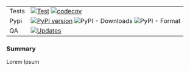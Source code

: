 | | |
|---|---|
| Tests | [![Test](https://github.com/fptiangco/stringtoolsfpat/actions/workflows/test_uploadpypi.yaml/badge.svg)](https://github.com/fptiangco/stringtoolsfpat/actions/workflows/test_uploadpypi.yaml) [![codecov](https://codecov.io/gh/fptiangco/stringtoolsfpat/branch/main/graph/badge.svg?token=EQSINEBTEU)](https://codecov.io/gh/fptiangco/stringtoolsfpat) |
| Pypi | [![PyPI version](https://badge.fury.io/py/stringtoolsfpat.svg)](https://badge.fury.io/py/stringtoolsfpat) ![PyPI - Downloads](https://img.shields.io/pypi/dm/stringtoolsfpat) ![PyPI - Format](https://img.shields.io/pypi/format/stringtoolsfpat) |
|QA | [![Updates](https://pyup.io/repos/github/fptiangco/stringtoolsfpat/shield.svg)](https://pyup.io/repos/github/fptiangco/stringtoolsfpat/) |




### Summary
Lorem Ipsum
